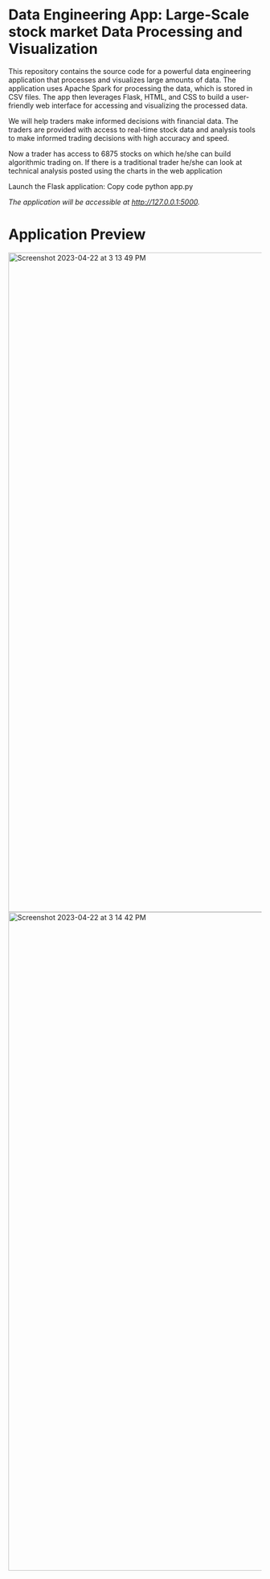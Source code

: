 # Data Engineering App: Large-Scale stock market Data Processing and Visualization

This repository contains the source code for a powerful data engineering application that processes and visualizes large amounts of data. The application uses Apache Spark for processing the data, which is stored in CSV files. The app then leverages Flask, HTML, and CSS to build a user-friendly web interface for accessing and visualizing the processed data.

We will help traders make informed decisions with financial data. The traders are provided with access to real-time stock data and analysis tools to make informed trading decisions with high accuracy and speed.

Now a trader has access to 6875 stocks on which he/she can build algorithmic trading on.
If there is a traditional trader he/she can look at technical analysis posted using the charts in the web application


Launch the Flask application:
Copy code
python app.py

*The application will be accessible at http://127.0.0.1:5000.*


# Application Preview

<img width="1312" alt="Screenshot 2023-04-22 at 3 13 49 PM" src="https://user-images.githubusercontent.com/77685328/233802474-764f926b-e7e6-4ed0-87ee-de4a31cd9fa3.png">

<img width="1310" alt="Screenshot 2023-04-22 at 3 14 42 PM" src="https://user-images.githubusercontent.com/77685328/233802477-d9606a37-5014-45f3-9141-e1886fbcf1c7.png">

